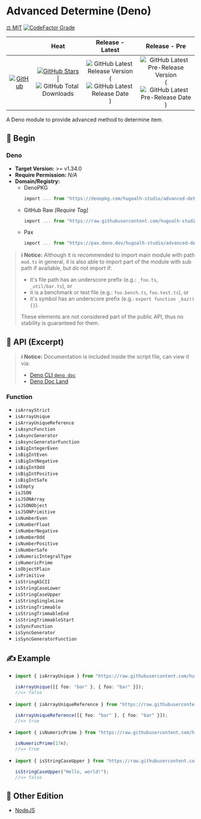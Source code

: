 # Advanced Determine (Deno)

[⚖️ MIT](./LICENSE.md)
[![CodeFactor Grade](https://img.shields.io/codefactor/grade/github/hugoalh-studio/advanced-determine-deno?label=Grade&logo=codefactor&logoColor=ffffff&style=flat-square "CodeFactor Grade")](https://www.codefactor.io/repository/github/hugoalh-studio/advanced-determine-deno)

|  | **Heat** | **Release - Latest** | **Release - Pre** |
|:-:|:-:|:-:|:-:|
| [![GitHub](https://img.shields.io/badge/GitHub-181717?logo=github&logoColor=ffffff&style=flat-square "GitHub")](https://github.com/hugoalh-studio/advanced-determine-deno) | [![GitHub Stars](https://img.shields.io/github/stars/hugoalh-studio/advanced-determine-deno?label=&logoColor=ffffff&style=flat-square "GitHub Stars")](https://github.com/hugoalh-studio/advanced-determine-deno/stargazers) \| ![GitHub Total Downloads](https://img.shields.io/github/downloads/hugoalh-studio/advanced-determine-deno/total?label=&style=flat-square "GitHub Total Downloads") | ![GitHub Latest Release Version](https://img.shields.io/github/release/hugoalh-studio/advanced-determine-deno?sort=semver&label=&style=flat-square "GitHub Latest Release Version") (![GitHub Latest Release Date](https://img.shields.io/github/release-date/hugoalh-studio/advanced-determine-deno?label=&style=flat-square "GitHub Latest Release Date")) | ![GitHub Latest Pre-Release Version](https://img.shields.io/github/release/hugoalh-studio/advanced-determine-deno?include_prereleases&sort=semver&label=&style=flat-square "GitHub Latest Pre-Release Version") (![GitHub Latest Pre-Release Date](https://img.shields.io/github/release-date-pre/hugoalh-studio/advanced-determine-deno?label=&style=flat-square "GitHub Latest Pre-Release Date")) |

A Deno module to provide advanced method to determine item.

## 🔰 Begin

### Deno

- **Target Version:** >= v1.34.0
- **Require Permission:** *N/A*
- **Domain/Registry:**
  - DenoPKG
    ```ts
    import ... from "https://denopkg.com/hugoalh-studio/advanced-determine-deno[@<Tag>]/mod.ts";
    ```
  - GitHub Raw *\[Require Tag\]*
    ```ts
    import ... from "https://raw.githubusercontent.com/hugoalh-studio/advanced-determine-deno/<Tag>/mod.ts";
    ```
  - Pax
    ```ts
    import ... from "https://pax.deno.dev/hugoalh-studio/advanced-determine-deno[@<Tag>]/mod.ts";
    ```

> **ℹ️ Notice:** Although it is recommended to import main module with path `mod.ts` in general, it is also able to import part of the module with sub path if available, but do not import if:
>
> - it's file path has an underscore prefix (e.g.: `_foo.ts`, `_util/bar.ts`), or
> - it is a benchmark or test file (e.g.: `foo.bench.ts`, `foo.test.ts`), or
> - it's symbol has an underscore prefix (e.g.: `export function _baz() {}`).
>
> These elements are not considered part of the public API, thus no stability is guaranteed for them.

## 🧩 API (Excerpt)

> **ℹ️ Notice:** Documentation is included inside the script file, can view it via:
>
> - [Deno CLI `deno doc`](https://deno.land/manual/tools/documentation_generator)
> - [Deno Doc Land](https://doc.deno.land)

### Function

- `isArrayStrict`
- `isArrayUnique`
- `isArrayUniqueReference`
- `isAsyncFunction`
- `isAsyncGenerator`
- `isAsyncGeneratorFunction`
- `isBigIntegerEven`
- `isBigIntEven`
- `isBigIntNegative`
- `isBigIntOdd`
- `isBigIntPositive`
- `isBigIntSafe`
- `isEmpty`
- `isJSON`
- `isJSONArray`
- `isJSONObject`
- `isJSONPrimitive`
- `isNumberEven`
- `isNumberFloat`
- `isNumberNegative`
- `isNumberOdd`
- `isNumberPositive`
- `isNumberSafe`
- `isNumericIntegralType`
- `isNumericPrime`
- `isObjectPlain`
- `isPrimitive`
- `isStringASCII`
- `isStringCaseLower`
- `isStringCaseUpper`
- `isStringSingleLine`
- `isStringTrimmable`
- `isStringTrimmableEnd`
- `isStringTrimmableStart`
- `isSyncFunction`
- `isSyncGenerator`
- `isSyncGeneratorFunction`

## ✍️ Example

- ```ts
  import { isArrayUnique } from "https://raw.githubusercontent.com/hugoalh-studio/advanced-determine-deno/main/array/is_unique.ts";

  isArrayUnique([{ foo: "bar" }, { foo: "bar" }]);
  //=> false
  ```
- ```ts
  import { isArrayUniqueReference } from "https://raw.githubusercontent.com/hugoalh-studio/advanced-determine-deno/main/array/is_unique_reference.ts";

  isArrayUniqueReference([{ foo: "bar" }, { foo: "bar" }]);
  //=> true
  ```
- ```ts
  import { isNumericPrime } from "https://raw.githubusercontent.com/hugoalh-studio/advanced-determine-deno/main/numeric/is_prime.ts";

  isNumericPrime(17n);
  //=> true
  ```
- ```ts
  import { isStringCaseUpper } from "https://raw.githubusercontent.com/hugoalh-studio/advanced-determine-deno/main/string/is_case_upper.ts";

  isStringCaseUpper("Hello, world!");
  //=> false
  ```

## 🔗 Other Edition

- [NodeJS](https://github.com/hugoalh-studio/advanced-determine-nodejs)
